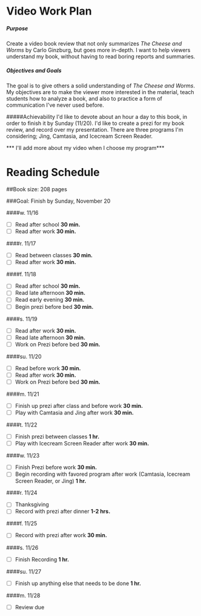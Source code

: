 # Video Work Plan

##### Purpose
Create a video book review that not only summarizes *The Cheese and Worms* by Carlo Ginzburg, but goes more in-depth.  I want to help viewers understand my book, without having to read boring reports and summaries.

##### Objectives and Goals
The goal is to give others a solid understanding of *The Cheese and Worms*.  My objectives are to make the viewer more interested in the material, teach students how to analyze a book, and also to practice a form of communication I've never used before.

#####Achievability
I'd like to devote about an hour a day to this book, in order to finish it by Sunday (11/20). I'd like to create a prezi for my book review, and record over my presentation.  There are three programs I'm considering; Jing, Camtasia, and Icecream Screen Reader.

*** I'll add more about my video when I choose my program***
# Reading Schedule

##Book size: 208 pages

###Goal: Finish by Sunday, November 20

####w. 11/16
- [ ] Read after school **30 min.**
- [ ] Read after work **30 min.**

####r. 11/17
- [ ] Read between classes **30 min.**
- [ ] Read after work **30 min.**

####f. 11/18
- [ ] Read after school **30 min.**
- [ ] Read late afternoon **30 min.**
- [ ] Read early evening **30 min.**
- [ ] Begin prezi before bed **30 min.**

####s. 11/19
- [ ] Read after work **30 min.**
- [ ] Read late afternoon **30 min.**
- [ ] Work on Prezi before bed **30 min.**

####su. 11/20
- [ ] Read before work **30 min.**
- [ ] Read after work **30 min.**
- [ ] Work on Prezi before bed **30 min.**

####m. 11/21
- [ ] Finish up prezi after class and before work **30 min.**
- [ ] Play with Camtasia and Jing after work **30 min.**

####t. 11/22
- [ ] Finish prezi between classes **1 hr.**
- [ ] Play with Icecream Screen Reader after work **30 min.**

####w. 11/23
- [ ] Finish Prezi before work **30 min.**
- [ ] Begin recording with favored program after work (Camtasia, Icecream Screen Reader, or Jing) **1 hr.**

####r. 11/24
- [ ] Thanksgiving
- [ ]  Record with prezi after dinner **1-2 hrs.**

####f. 11/25
- [ ] Record with prezi after work **30 min.**

####s. 11/26
- [ ] Finish Recording **1 hr.**

####su. 11/27
- [ ] Finish up anything else that needs to be done **1 hr.**

####m. 11/28
- [ ] Review due
